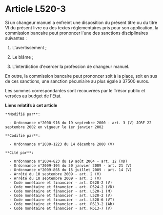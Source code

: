 # Article L520-3

Si un changeur manuel a enfreint une disposition du présent titre ou du titre VI du présent livre ou des textes
réglementaires pris pour son application, la commission bancaire peut prononcer l'une des sanctions disciplinaires
suivantes :

1. L'avertissement ;

2. Le blâme ;

3. L'interdiction d'exercer la profession de changeur manuel.

En outre, la commission bancaire peut prononcer soit à la place, soit en sus de ces sanctions, une sanction pécuniaire au
plus égale à 37500 euros.

Les sommes correspondantes sont recouvrées par le Trésor public et versées au budget de l'Etat.

**Liens relatifs à cet article**

	**Modifié par**:

	  - Ordonnance n°2000-916 du 19 septembre 2000 - art. 3 (V) JORF 22 septembre 2002 en vigueur le 1er janvier 2002

	**Codifié par**:

	  - Ordonnance n°2000-1223 du 14 décembre 2000 (V)

	**Cité par**:

	  - Ordonnance n°2004-823 du 19 août 2004 - art. 12 (VD)
	  - Ordonnance n°2009-104 du 30 janvier 2009 - art. 21 (V)
	  - Ordonnance n°2009-865 du 15 juillet 2009 - art. 14 (V)
	  - Arrêté du 10 septembre 2009 - art. 2 (V)
	  - Arrêté du 10 septembre 2009 - art. 3 (V)
	  - Code monétaire et financier - art. D520-2 (V)
	  - Code monétaire et financier - art. D524-2 (VD)
	  - Code monétaire et financier - art. L520-1 (M)
	  - Code monétaire et financier - art. L520-2 (V)
	  - Code monétaire et financier - art. L520-6 (VT)
	  - Code monétaire et financier - art. R613-2 (Ab)
	  - Code monétaire et financier - art. R613-7 (V)
